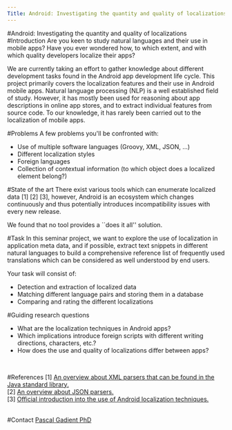 ```yaml
---
Title: Android: Investigating the quantity and quality of localizations
---
```

#Android: Investigating the quantity and quality of localizations
#Introduction
Are you keen to study natural languages and their use in mobile apps?
Have you ever wondered how, to which extent, and with which quality developers localize their apps?

We are currently taking an effort to gather knowledge about different development tasks found in the Android app development life cycle.
This project primarily covers the localization features and their use in Android mobile apps.
Natural language processing (NLP) is a well established field of study.
However, it has mostly been used for reasoning about app descriptions in online app stores, and to extract individual features from source code.
To our knowledge, it has rarely been carried out to the localization of mobile apps.

#Problems
A few problems you'll be confronted with:

-  Use of multiple software languages (Groovy, XML, JSON, ...)
-  Different localization styles
-  Foreign languages
-  Collection of contextual information (to which object does a localized element belong?)

#State of the art
There exist various tools which can enumerate localized data [1] [2] [3], however, Android is an ecosystem which changes continuously and thus potentially introduces incompatibility issues with every new release.

We found that no tool provides a ``does it all\'' solution.

#Task
In this seminar project, we want to explore the use of localization in application meta data, and if possible, extract text snippets in different natural languages to build a comprehensive reference list of frequently used translations which can be considered as well understood by end users.<br>

Your task will consist of:<br>

-  Detection and extraction of localized data
-  Matching different language pairs and storing them in a database
-  Comparing and rating the different localizations

#Guiding research questions

-  What are the localization techniques in Android apps?
-  Which implications introduce foreign scripts with different writing directions, characters, etc.?
-  How does the use and quality of localizations differ between apps?
<br>

#References
[1] [An overview about XML parsers that can be found in the Java standard library.](https://www.tutorialspoint.com/java_xml/java_xml_parsers.htm)<br>
[2] [An overview about JSON parsers.](https://stackoverflow.com/questions/2591098/how-to-parse-json-in-java)<br>
[3] [Official introduction into the use of Android localization techniques.](https://developer.android.com/guide/topics/resources/localization)
<br><br>

#Contact 
[Pascal Gadient PhD](%base_url%/staff/PascalGadient)
